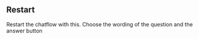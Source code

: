 ## Restart
Restart the chatflow with this. Choose the wording of the question and the answer button
